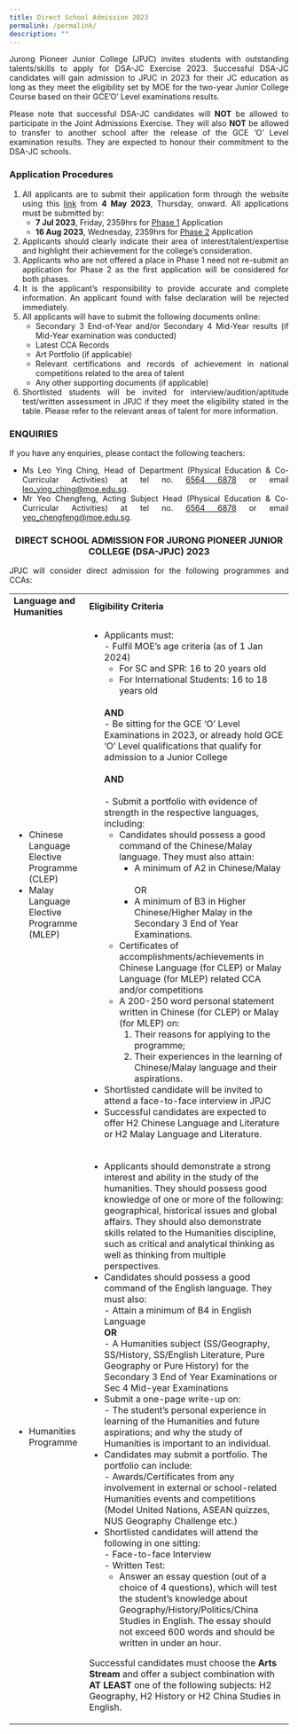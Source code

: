 ```yaml
---
title: Direct School Admission 2023
permalink: /permalink/
description: ""
---
```

<div align="justify">
<p>Jurong Pioneer Junior College (JPJC) invites students with outstanding talents/skills to apply for DSA-JC Exercise 2023. Successful DSA-JC candidates will gain admission to JPJC in 2023 for their JC education as long as they meet the eligibility set by MOE for the two-year Junior College Course based on their GCE’O’ Level examinations results.</p>

<p>
Please note that successful DSA-JC candidates will <b>NOT</b> be allowed to participate in the Joint Admissions Exercise. They will also <b>NOT</b> be allowed to transfer to another school after the release of the GCE ‘O’ Level examination results. They are expected to honour their commitment to the DSA-JC schools.</p>
	
<h3>Application Procedures</h3>

<ol>
	<li>All applicants are to submit their application form through the website using this <a href="https://dsa.jpjc.edu.sg">link</a> from <b>4 May 2023</b>, Thursday, onward.  All applications must be submitted by:
		<ul>
			<li><b>7 Jul 2023</b>, Friday, 2359hrs for <u>Phase 1</u> Application</li>
			<li><b>16 Aug 2023</b>, Wednesday, 2359hrs for <u>Phase 2</u> Application</li></ul></li>
	<li>Applicants should clearly indicate their area of interest/talent/expertise and highlight their achievement for the college’s consideration.</li>
	<li>Applicants who are not offered a place in Phase 1 need not re-submit an application for Phase 2 as the first application will be considered for both phases.</li>
	<li>It is the applicant’s responsibility to provide accurate and complete information. An applicant found with false declaration will be rejected immediately.</li>
	<li>All applicants will have to submit the following documents online: 
		<ul>
			<li>Secondary 3 End-of-Year and/or Secondary 4 Mid-Year results (if Mid-Year examination was conducted)</li>
			<li>Latest CCA Records</li>
			<li>Art Portfolio (if applicable)</li>
			<li>Relevant certifications and records of achievement in national competitions related to the area of talent</li>
			<li>Any other supporting documents (if applicable)</li></ul></li>
	<li>Shortlisted students will be invited for interview/audition/aptitude test/written assessment in JPJC if they meet the eligibility stated in the table. Please refer to the relevant areas of talent for more information.</li></ol>

<h3>ENQUIRIES</h3>
<p>If you have any enquiries, please contact the following teachers:
	</p><ul>
		<li>Ms Leo Ying Ching, Head of Department (Physical Education &amp; Co-Curricular Activities) at tel no. <a href="tel:65646878">6564 6878</a> or email <a href="leo_ying_ching@moe.edu.sg">leo_ying_ching@moe.edu.sg</a>.</li>
		<li>Mr Yeo Chengfeng, Acting Subject Head (Physical Education &amp; Co-Curricular Activities) at tel no. <a href="tel:65646878">6564 6878</a> or email <a href="yeo_chengfeng@moe.edu.sg">yeo_chengfeng@moe.edu.sg</a>.</li></ul><p></p>
		
<h3><center>DIRECT SCHOOL ADMISSION FOR JURONG PIONEER JUNIOR COLLEGE (DSA-JPJC) 2023</center></h3>

<p>JPJC will consider direct admission for the following programmes and CCAs:</p>

<table>
	<tbody><tr>
		<td><b>Language and Humanities</b></td>
		<td><b>Eligibility Criteria</b></td></tr>
	<tr>
		<td>
			<ul>
				<li>Chinese Language Elective Programme (CLEP)</li>
				<li>Malay Language Elective Programme (MLEP)</li></ul></td>
		<td>
			<ul>
				<li>Applicants must:<br>
					- Fulfil MOE’s age criteria (as of 1 Jan 2024)
							<ul>
								<li>For SC and SPR: 16 to 20 years old</li>
								<li>For International Students: 16 to 18 years old</li></ul><br>
					<b>AND</b><br>
					-	Be sitting for the GCE ‘O’ Level Examinations in 2023, or already hold GCE ‘O’ Level qualifications that qualify for admission to a Junior College<br><br>
					<b>AND</b><br><br>
					- Submit a portfolio with evidence of strength in the respective languages, including:
					<ul>
						<li>Candidates should possess a good command of the Chinese/Malay language. They must also attain:
							<ul>
								<li>A minimum of A2 in Chinese/Malay</li><br>
								OR<br>
								<li>A minimum of B3 in Higher Chinese/Higher Malay in the Secondary 3 End of Year Examinations.</li></ul>
					</li><li>Certificates of accomplishments/achievements in Chinese Language (for CLEP) or Malay Language (for MLEP) related CCA and/or competitions</li>
					<li>A 200-250 word personal statement written in Chinese (for CLEP) or Malay (for MLEP) on: 
						<ol>
							<li>Their reasons for applying to the programme;</li>
							<li>Their experiences in the learning of Chinese/Malay language and their aspirations.</li></ol></li></ul>
			</li><li>Shortlisted candidate will be invited to attend a face-to-face interview in JPJC</li>
			<li>Successful candidates are expected to offer H2 Chinese Language and Literature or H2 Malay Language and Literature.</li></ul></td>
		</tr><tr>
			<td>
				<ul>
					<li>Humanities Programme</li></ul></td>
			<td>
				<ul>
					<li>Applicants should demonstrate a strong interest and ability in the study of the humanities. They should possess good knowledge of one or more of the following: geographical, historical issues and global affairs. They should also demonstrate skills related to the Humanities discipline, such as critical and analytical thinking as well as thinking from multiple perspectives.</li>
					<li>Candidates should possess a good command of the English language. They must also:<br>
						-	Attain a minimum of B4 in English Language<br>
						<b>OR</b><br>
						-	A Humanities subject (SS/Geography, SS/History, SS/English Literature, Pure Geography or Pure History) for the Secondary 3 End of Year Examinations or Sec 4 Mid-year Examinations</li>
					<li>Submit a one-page write-up on:<br>
						-	The student’s personal experience in learning of the Humanities and future aspirations; and why the study of Humanities is important to an individual.</li>
					<li>Candidates may submit a portfolio. The portfolio can include:<br>
						-	Awards/Certificates from any involvement in external or school-related Humanities events and competitions (Model United Nations, ASEAN quizzes, NUS Geography Challenge etc.)</li>
					<li>Shortlisted candidates will attend the following in one sitting:<br>
						-	Face-to-face Interview<br>
						-	Written Test:
						<ul>
							<li>Answer an essay question (out of a choice of 4 questions), which will test the student’s knowledge about Geography/History/Politics/China Studies in English. The essay should not exceed 600 words and should be written in under an hour.</li></ul></li></ul>
				
<p>Successful candidates must choose the <b>Arts Stream</b> and offer a subject combination with <b>AT LEAST</b> one of the following subjects: H2 Geography, H2 History or H2 China Studies in English.</p></td></tr></tbody></table>








</div>